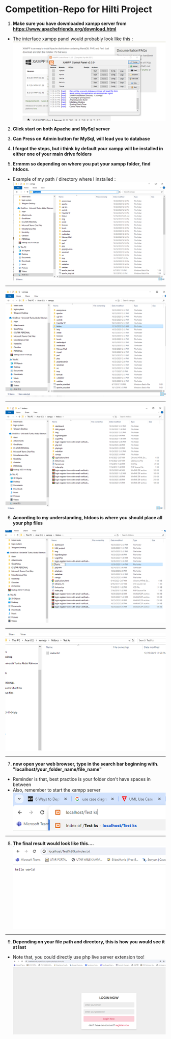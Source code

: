 # Competition-Repo for Hilti Project

1) <b>Make sure you have downloaded xampp server from <https://www.apachefriends.org/download.html></b>

* The interface xampp panel would probably look like this :
![xampp panel screenshot](img/image.png)

<!-- <p> </p> -->
2) <b>Click start on both Apache and MySql server</b>

3) <b>Can Press on Admin button for MySql, will lead you to database</b>


4) <b>I forgot the steps, but i think by default your xampp will be installed in either one of your main drive folders</b>

5) <b>Ermmm so depending on where you put your xampp folder, find htdocs.</b>
- Example of my path / directory where I installed : 
![Screenshot-2](img/image-1.png)

<hr>

![Alt text](img/image-2.png)
<hr>

![Alt text](img/image-3.png)

6) <b>According to my understanding, htdocs is where you should place all your php files</b>

![Alt text](img/image-4.png)

<hr>

![Alt text](img/image-5.png)
<hr>

7) <b>now open your web browser, type in the search bar beginning with. "localhost/your_folder_name/file_name"</b>
- Reminder is that, best practice is your folder don't have spaces in between
- Also, remember to start the xampp server
![Alt text](img/image-6.png)
<hr>

8) <b>The final result would look like this....</b>
![Alt text](img/image-7.png)
<hr>

9) <b>Depending on your file path and directory, this is how you would see it at last</b>
- Note that, you could directly use php live server extension too!
![Alt text](img/image-8.png)






